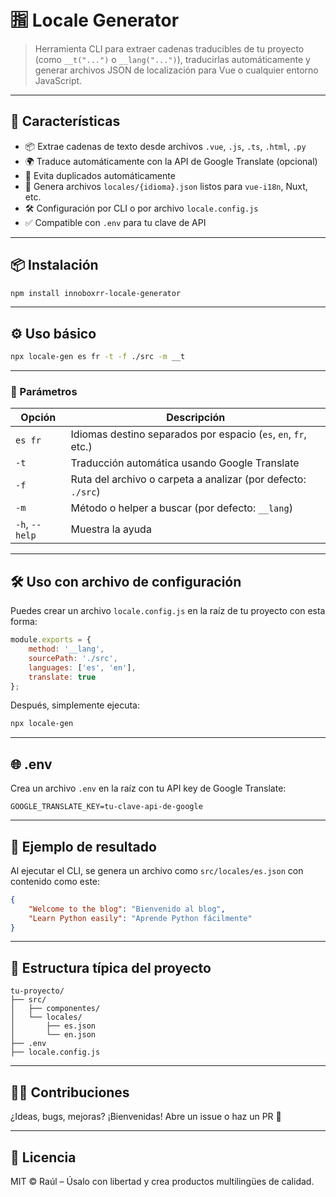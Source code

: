 # 🈯 Locale Generator

> Herramienta CLI para extraer cadenas traducibles de tu proyecto (como `__t("...")` o `__lang("...")`), traducirlas automáticamente y generar archivos JSON de localización para Vue o cualquier entorno JavaScript.

---

## 🚀 Características

* 📦 Extrae cadenas de texto desde archivos `.vue`, `.js`, `.ts`, `.html`, `.py`
* 🌍 Traduce automáticamente con la API de Google Translate (opcional)
* 🧠 Evita duplicados automáticamente
* 📁 Genera archivos `locales/{idioma}.json` listos para `vue-i18n`, Nuxt, etc.
* 🛠️ Configuración por CLI o por archivo `locale.config.js`
* ✅ Compatible con `.env` para tu clave de API

---

## 📦 Instalación

```bash
npm install innoboxrr-locale-generator
```

---

## ⚙️ Uso básico

```bash
npx locale-gen es fr -t -f ./src -m __t
```

---

### 🧾 Parámetros

| Opción         | Descripción                                                    |
| -------------- | -------------------------------------------------------------- |
| `es fr`        | Idiomas destino separados por espacio (`es`, `en`, `fr`, etc.) |
| `-t`           | Traducción automática usando Google Translate                  |
| `-f`           | Ruta del archivo o carpeta a analizar (por defecto: `./src`)   |
| `-m`           | Método o helper a buscar (por defecto: `__lang`)          |
| `-h`, `--help` | Muestra la ayuda                                               |

---

## 🛠️ Uso con archivo de configuración

Puedes crear un archivo `locale.config.js` en la raíz de tu proyecto con esta forma:

```js
module.exports = {
    method: '__lang',
    sourcePath: './src',
    languages: ['es', 'en'],
    translate: true
};
```

Después, simplemente ejecuta:

```bash
npx locale-gen
```

---

## 🌐 .env

Crea un archivo `.env` en la raíz con tu API key de Google Translate:

```
GOOGLE_TRANSLATE_KEY=tu-clave-api-de-google
```

---

## 🧪 Ejemplo de resultado

Al ejecutar el CLI, se genera un archivo como `src/locales/es.json` con contenido como este:

```json
{
    "Welcome to the blog": "Bienvenido al blog",
    "Learn Python easily": "Aprende Python fácilmente"
}
```

---

## 📁 Estructura típica del proyecto

```
tu-proyecto/
├── src/
│   ├── componentes/
│   └── locales/
│       ├── es.json
│       └── en.json
├── .env
├── locale.config.js
```

---

## 🧑‍💻 Contribuciones

¿Ideas, bugs, mejoras? ¡Bienvenidas! Abre un issue o haz un PR 🚀

---

## 📄 Licencia

MIT © Raúl – Úsalo con libertad y crea productos multilingües de calidad.


